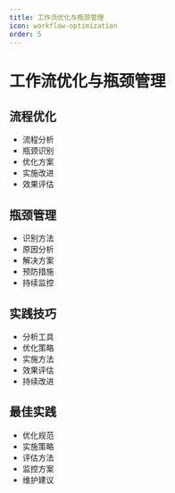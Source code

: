 ```yaml
---
title: 工作流优化与瓶颈管理
icon: workflow-optimization
order: 5
---
```


# 工作流优化与瓶颈管理

## 流程优化
- 流程分析
- 瓶颈识别
- 优化方案
- 实施改进
- 效果评估

## 瓶颈管理
- 识别方法
- 原因分析
- 解决方案
- 预防措施
- 持续监控

## 实践技巧
- 分析工具
- 优化策略
- 实施方法
- 效果评估
- 持续改进

## 最佳实践
- 优化规范
- 实施策略
- 评估方法
- 监控方案
- 维护建议

